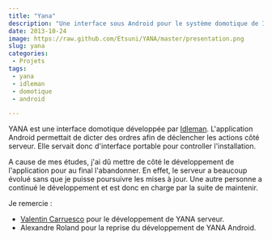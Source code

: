 ```yaml
---
title: "Yana"
description: "Une interface sous Android pour le système domotique de Idleman"
date: 2013-10-24
image: https://raw.github.com/Etsuni/YANA/master/presentation.png
slug: yana
categories:
 - Projets
tags:
 - yana
 - idleman
 - domotique
 - android

---
```


YANA est une interface domotique développée par [Idleman](https://github.com/ldleman).
L'application Android permettait de dicter des ordres afin de déclencher les actions côté serveur. Elle servait donc d'interface portable pour controller l'installation.

A cause de mes études, j'ai dû mettre de côté le développement de l'application pour au final l'abandonner. En effet, le serveur a beaucoup évolué sans que je puisse poursuivre les mises à jour. Une autre personne a continué le développement et est donc en charge par la suite de maintenir.

Je remercie :
 - [Valentin Carruesco](https://github.com/ldleman) pour le développement de YANA serveur.
 - Alexandre Roland pour la reprise du développement de YANA Android.
